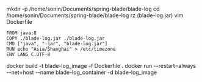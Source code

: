 mkdir -p /home/sonin/Documents/spring-blade/blade-log
cd /home/sonin/Documents/spring-blade/blade-log
rz (blade-log.jar)
vim Dockerfile
```
FROM java:8
COPY ./blade-log.jar ./blade-log.jar
CMD ["java", "-jar", "blade-log.jar"]
RUN echo "Asia/Shanghai" > /etc/timezone
ENV LANG C.UTF-8
```
docker build -t blade-log_image -f Dockerfile .
docker run --restart=always --net=host --name blade-log_container -d blade-log_image